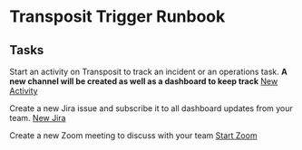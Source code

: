 # Transposit Trigger Runbook

## Tasks

Start an activity on Transposit to track an incident or an operations task. **A new channel will be created as well as a dashboard to keep track**
[New Activity](https://console.transposit.com/mc/t/basic-incident-test/actions/create_transposit_activity)

Create a new Jira issue and subscribe it to all dashboard updates from your team.
[New Jira](https://console.transposit.com/mc/t/basic-incident-test/actions/new_jira)

Create a new Zoom meeting to discuss with your team
[Start Zoom](https://console.transposit.com/mc/t/basic-incident-test/actions/create_zoom)
